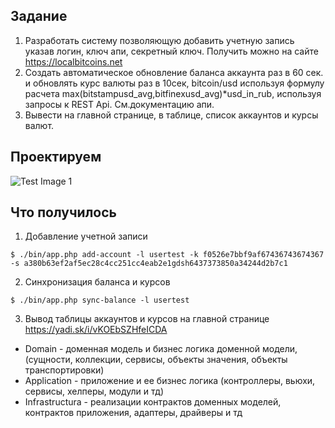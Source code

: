 ## Задание
1. Разработать систему позволяющую добавить учетную запись указав логин, ключ апи, секретный ключ. Получить можно на сайте https://localbitcoins.net
2. Создать автоматическое обновление баланса аккаунта раз в 60 сек. и обновлять курс валюты раз в 10сек, bitcoin/usd используя формулу расчета max(bitstampusd_avg,bitfinexusd_avg)*usd_in_rub, используя запросы к REST Api. См.документацию апи.
3. Вывести на главной странице, в таблице, список аккаунтов и курсы валют.

## Проектируем


![Test Image 1](https://github.com/dimaxz/localbitcoins-ddd/master/docs/use-case.png)

## Что получилось

1. Добавление учетной записи
```
$ ./bin/app.php add-account -l usertest -k f0526e7bbf9af67436743674367 -s a380b63ef2af5ec28c4cc251cc4eab2e1gdsh6437373850a34244d2b7c1
```

2. Синхронизация баланса и курсов
```
$ ./bin/app.php sync-balance -l usertest
```
3. Вывод таблицы аккаунтов и курсов на главной странице
https://yadi.sk/i/vKOEbSZHfeICDA

- Domain - доменная модель и бизнес логика доменной модели, (сущности, коллекции, сервисы, объекты значения, объекты транспортировки)
- Аpplication - приложение и ее бизнес логика (контроллеры, вьюхи, сервисы, хелперы, модули и тд)
- Infrastructura - реализации контрактов доменных моделей, контрактов приложения, адаптеры, драйверы и тд
